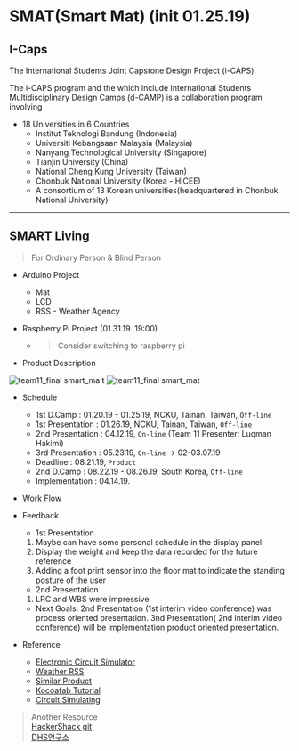 # SMAT(Smart Mat) (init 01.25.19)
## I-Caps
The International Students Joint Capstone Design Project (i-CAPS).


The i-CAPS program and the  which include International Students Multidisciplinary Design Camps (d-CAMP) is a collaboration program involving 
* 18 Universities in 6 Countries
  * Institut Teknologi Bandung (Indonesia)
  * Universiti Kebangsaan Malaysia (Malaysia)
  * Nanyang Technological University (Singapore)
  * Tianjin University (China)
  * National Cheng Kung University (Taiwan)
  * Chonbuk National University (Korea - HICEE)
  * A consortium of 13 Korean universities(headquartered in Chonbuk National University)

----

## SMART Living

> For Ordinary Person & Blind Person

* Arduino Project
  * Mat
  * LCD
  * RSS - Weather Agency
  
* Raspberry Pi Project (01.31.19. 19:00)
  * > Consider switching to raspberry pi


* Product Description

![team11_final smart_ma t](https://user-images.githubusercontent.com/43804152/51780706-95bd8480-214b-11e9-9085-e46eba5f6cbb.jpg)
![team11_final smart_mat](https://user-images.githubusercontent.com/43804152/51780705-9524ee00-214b-11e9-97ee-683dabbf3e86.jpg)

* Schedule
  * 1st D.Camp : 01.20.19 - 01.25.19, NCKU, Tainan, Taiwan, `Off-line`
  * 1st Presentation : 01.26.19, NCKU, Tainan, Taiwan, `Off-line`
  * 2nd Presentation : 04.12.19, `On-line` (Team 11 Presenter: Luqman Hakimi)
  * 3rd Presentation : 05.23.19, `On-line` -> 02-03.07.19
  * Deadline : 08.21.19, `Product`
  * 2nd D.Camp : 08.22.19 - 08.26.19, South Korea, `Off-line`
  * Implementation : 04.14.19.

* [Work Flow](https://github.com/jeongyoonlee2015/icaps-icaps-d.camp/blob/master/Plan/00.Work_Flow.md)  
    
* Feedback
  * 1st Presentation
   1.	Maybe can have some personal schedule in the display panel
   2.	Display the weight and keep the data recorded for the future reference
   3.	Adding a foot print sensor into the floor mat to indicate the standing posture of the user
   
   
  * 2nd Presentation
   1. LRC and WBS were impressive.
  
  
  * Next Goals: 2nd Presentation (1st interim video conference) was process oriented presentation.
   3nd Presentation( 2nd interim video conference) will be implementation product oriented presentation.


* Reference
  * [Electronic Circuit Simulator](https://www.multisim.com/)
  * [Weather RSS](http://www.weather.go.kr/weather/lifenindustry/sevice_rss.jsp)
  * [Similar Product](https://www.geeky-gadgets.com/smartmat-the-connected-door-mat-25-03-2014/)
  * [Kocoafab Tutorial](https://kocoafab.cc/tutorial/view/595)
  * [Circuit Simulating](https://www.tinkercad.com/things/6VZ8ewfz5qE-start-simulating/editel?collectionid=OIYJ88OJ3OPN3EA&lessonid=EHD2303J3YPUS5Z&magic=fea420dba067cf0cd52378305ce02fb0d680515b&projectid=OIYJ88OJ3OPN3EA&t=1548925471689927833&tenant=circuits#/lesson-viewer)
  
  
> Another Resource <br> [HackerShack git](https://github.com/HackerShackOfficial/Smart-Mirror) <br> [DHS연구소](https://dhslab.modoo.at/)
